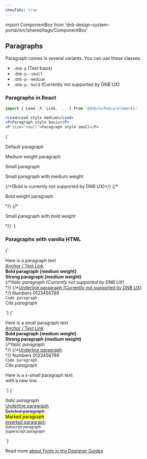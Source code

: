 ```yaml
---
showTabs: true
---
```


import ComponentBox from 'dnb-design-system-portal/src/shared/tags/ComponentBox'

## Paragraphs

Paragraph comes in several variants. You can use these classes:

- `.dnb-p` (Text basis)
- `.dnb-p--small`
- `.dnb-p--medium`
- `.dnb-p--bold` (Currently not supported by DNB UX)

### Paragraphs in React

```jsx
import { Lead, P, Link, ... } from '@dnb/eufemia/elements'

<Lead>Lead style medium</Lead>
<P>Paragraph style basis</P>
<P size="small">Paragraph style small</P>
```

<ComponentBox data-visual-test="paragraph-modifiers" caption="Default paragraph typography using React JSX">
{`
<P>Default paragraph</P>
<P modifier="medium">Medium weight paragraph</P>
<P size="small">Small paragraph</P>
<P modifier="small medium">Small paragraph with medium weight</P>
{/*(Bold is currently not supported by DNB UX)*/}
{/*<P modifier="bold">Bold weight paragraph</P>*/}
{/*<P modifier="small bold">Small paragraph with bold weight</P>*/}
`}
</ComponentBox>

### Paragraphs with vanilla HTML

<ComponentBox hideCode data-visual-test="paragraph-default" caption="Default Paragraph styles">
{`
<p className="dnb-p">
  Here is a paragraph text<br />
  <a href="/" className="dnb-anchor">Anchor / Text Link</a><br />
  <b>Bold paragraph (medium weight)</b><br />
  <strong>Strong paragraph (medium weight)</strong><br />
  {/*<i>Italic paragraph (Currently not supported by DNB UX)</i><br />*/}
  {/*<u>Underline paragraph (Currently not supported by DNB UX)</u><br />*/}
  Numbers 0123456789<br />
  <code className="dnb-code">Code paragraph</code><br />
  <cite>Cite paragraph</cite><br />
</p>
`}
</ComponentBox>

<ComponentBox hideCode data-visual-test="paragraph-small" caption="Paragraph with small font-size">
{`
<p className="dnb-p dnb-p--small">
  Here is a small paragraph text<br />
  <a href="/" className="dnb-anchor">Anchor / Text Link</a><br />
  <b>Bold paragraph (medium weight)</b><br />
  <strong>Strong paragraph (medium weight)</strong><br />
  {/*<i>Italic paragraph</i><br />*/}
  {/*<u>Underline paragraph</u><br />*/}
  Numbers 0123456789<br />
  <code className="dnb-code">Code paragraph</code><br />
  <cite>Cite paragraph</cite><br />
</p>
<p className="dnb-p dnb-p--x-small">
  Here is a x-small paragraph text<br />
  with a new line.
</p>
`}
</ComponentBox>

<ComponentBox hideCode data-visual-test="paragraph-additional" caption="Additional Paragraph formatting (not defined yet)">
{`
<p className="dnb-p">
  <i>Italic paragraph</i><br />
  <u>Underline paragraph</u><br />
  <del>Deleted paragraph</del><br />
  <mark>Marked paragraph</mark><br />
  <ins>Inserted paragraph</ins><br />
  <sub>Subscript paragraph</sub><br />
  <sup>Superscript paragraph</sup><br />
</p>
`}
</ComponentBox>

Read more [about Fonts in the Designer Guides](/quickguide-designer/fonts/)
